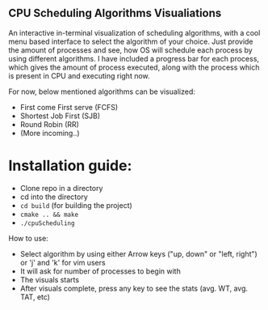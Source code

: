## CPU Scheduling Algorithms Visualiations

An interactive in-terminal visualization of scheduling algorithms, with a cool menu based interface to select the algorithm of your choice. Just provide the amount of processes and see, how OS will schedule each process by using different algorithms. I have included a progress bar for each process, which gives the amount of process executed, along with the process which is present in CPU and executing right now.

For now, below mentioned algorithms can be visualized:
- First come First serve (FCFS)
- Shortest Job First (SJB)
- Round Robin (RR)
- (More incoming..)

# Installation guide:

- Clone repo in a directory
- cd into the directory
- `cd build` (for building the project)
- `cmake .. && make`
- `./cpuScheduling`

How to use:
- Select algorithm by using either Arrow keys ("up, down" or "left, right") or 'j' and 'k' for vim users
- It will ask for number of processes to begin with
- The visuals starts
- After visuals complete, press any key to see the stats (avg. WT, avg. TAT, etc)

